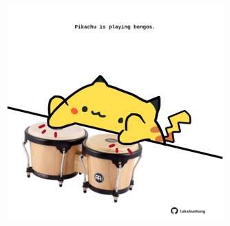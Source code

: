 <!-- built at 17/03/2025, 07:00:31 UTC -->
<p align="center">
  <img width="500" height="500" src="./ReadmeImage.svg">
</p>
